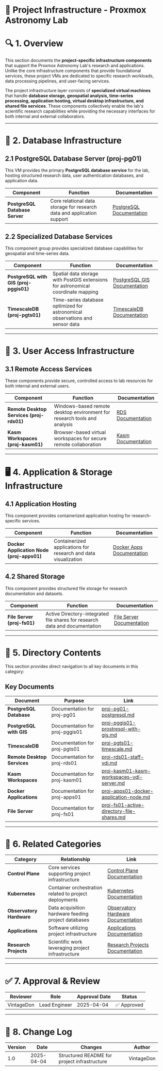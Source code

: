 <!-- 
---
title: "Project Infrastructure - Proxmox Astronomy Lab"
description: "Documentation of project-specific virtual machines, services, and workloads supporting the research and application infrastructure of the Proxmox Astronomy Lab"
author: "VintageDon"
tags: ["infrastructure", "projects", "virtual-machines", "postgres", "timescale", "vdi", "docker"]
kb_type: "Reference"
version: "1.0"
status: "Published"
last_updated: "2025-04-04"
related_services: ["PostgreSQL", "TimescaleDB", "Remote Desktop", "Kasm Workspaces", "Docker"]
implements_policies: ["Data Management Policy", "Research Access Policy"]
phase: "phase-3"
---
-->

# 🔬 **Project Infrastructure - Proxmox Astronomy Lab**

# 🔍 **1. Overview**

This section documents the **project-specific infrastructure components** that support the Proxmox Astronomy Lab's research and applications. Unlike the core infrastructure components that provide foundational services, these project VMs are dedicated to specific research workloads, data processing pipelines, and user-facing services.

The project infrastructure layer consists of **specialized virtual machines** that handle **database storage, geospatial analysis, time-series processing, application hosting, virtual desktop infrastructure, and shared file services**. These components collectively enable the lab's scientific research capabilities while providing the necessary interfaces for both internal and external collaborators.

---

# 💾 **2. Database Infrastructure**

## **2.1 PostgreSQL Database Server (proj-pg01)**

This VM provides the primary **PostgreSQL database service** for the lab, hosting structured research data, user authentication databases, and application data.

| **Component** | **Function** | **Documentation** |
|--------------|-------------|-------------------|
| **PostgreSQL Database Server** | Core relational data storage for research data and application support | [PostgreSQL Documentation](./proj-pg01-postgresql.md) |

## **2.2 Specialized Database Services**

This component group provides specialized database capabilities for geospatial and time-series data.

| **Component** | **Function** | **Documentation** |
|--------------|-------------|-------------------|
| **PostgreSQL with GIS (proj-pggis01)** | Spatial data storage with PostGIS extensions for astronomical coordinate mapping | [PostgreSQL GIS Documentation](./proj-pggis01-prostresql-with-gis.md) |
| **TimescaleDB (proj-pgts01)** | Time-series database optimized for astronomical observations and sensor data | [TimescaleDB Documentation](./proj-pgts01-timescale.md) |

---

# 👥 **3. User Access Infrastructure**

## **3.1 Remote Access Services**

These components provide secure, controlled access to lab resources for both internal and external users.

| **Component** | **Function** | **Documentation** |
|--------------|-------------|-------------------|
| **Remote Desktop Services (proj-rds01)** | Windows-based remote desktop environment for research tools and analysis | [RDS Documentation](./proj-rds01-staff-vdi.md) |
| **Kasm Workspaces (proj-kasm01)** | Browser-based virtual workspaces for secure remote collaboration | [Kasm Documentation](./proj-kasm01-kasm-workspaces-vdi-server.md) |

---

# 🖥️ **4. Application & Storage Infrastructure**

## **4.1 Application Hosting**

This component provides containerized application hosting for research-specific services.

| **Component** | **Function** | **Documentation** |
|--------------|-------------|-------------------|
| **Docker Application Node (proj-apps01)** | Containerized applications for research and data visualization | [Docker Apps Documentation](./proj-apps01-docker-application-node.md) |

## **4.2 Shared Storage**

This component provides structured file storage for research documentation and datasets.

| **Component** | **Function** | **Documentation** |
|--------------|-------------|-------------------|
| **File Server (proj-fs01)** | Active Directory-integrated file shares for research data and documentation | [File Server Documentation](./proj-fs01-active-directory-file-shares.md) |

---

# 🔗 **5. Directory Contents**

This section provides direct navigation to all key documents in this category:

## **Key Documents**

| **Document** | **Purpose** | **Link** |
|--------------|------------|----------|
| **PostgreSQL Database** | Documentation for proj-pg01 | [proj-pg01-postgresql.md](./proj-pg01-postgresql.md) |
| **PostgreSQL with GIS** | Documentation for proj-pggis01 | [proj-pggis01-prostresql-with-gis.md](./proj-pggis01-prostresql-with-gis.md) |
| **TimescaleDB** | Documentation for proj-pgts01 | [proj-pgts01-timescale.md](./proj-pgts01-timescale.md) |
| **Remote Desktop Services** | Documentation for proj-rds01 | [proj-rds01-staff-vdi.md](./proj-rds01-staff-vdi.md) |
| **Kasm Workspaces** | Documentation for proj-kasm01 | [proj-kasm01-kasm-workspaces-vdi-server.md](./proj-kasm01-kasm-workspaces-vdi-server.md) |
| **Docker Applications** | Documentation for proj-apps01 | [proj-apps01-docker-application-node.md](./proj-apps01-docker-application-node.md) |
| **File Server** | Documentation for proj-fs01 | [proj-fs01-active-directory-file-shares.md](./proj-fs01-active-directory-file-shares.md) |

---

# 🔄 **6. Related Categories**

| **Category** | **Relationship** | **Link** |
|--------------|----------------|----------|
| **Control Plane** | Core services supporting project infrastructure | [Control Plane Documentation](/infrastructure/control-plane/README.md) |
| **Kubernetes** | Container orchestration related to project deployments | [Kubernetes Documentation](/infrastructure/kubernetes/README.md) |
| **Observatory Hardware** | Data acquisition hardware feeding project databases | [Observatory Hardware Documentation](/infrastructure/observatory-hardware/README.md) |
| **Applications** | Software utilizing project infrastructure | [Applications Documentation](/docs/Applications/README.md) |
| **Research Projects** | Scientific work leveraging project infrastructure | [Research Projects Documentation](/docs/Research-Projects/README.md) |

---

# ✅ **7. Approval & Review**

| **Reviewer** | **Role** | **Approval Date** | **Status** |
|-------------|---------|------------------|------------|
| VintageDon | Lead Engineer | 2025-04-04 | ✅ Approved |

---

# 📜 **8. Change Log**

| **Version** | **Date** | **Changes** | **Author** |
|------------|---------|-------------|------------|
| 1.0 | 2025-04-04 | Structured README for project infrastructure | VintageDon |
